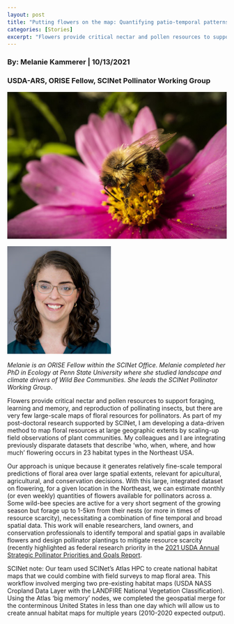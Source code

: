 ```yaml
---
layout: post
title: "Putting flowers on the map: Quantifying patio-temporal patterns in floral resources for pollinators"
categories: [Stories]
excerpt: "Flowers provide critical nectar and pollen resources to support foraging, learning and memory, and reproduction of pollinating insects, but there are very few large-scale maps of floral resources for pollinators."
---
```

### By:  Melanie Kammerer    |  10/13/2021
### USDA-ARS, ORISE Fellow, SCINet Pollinator Working Group 

![Photo of a bumblebee on a pink flower](/assets/img/kammerer_userstory1.png)



 
![Photo of Melanie Kammerer](/assets/img/kammerer_userstory2.png)

*Melanie is an ORISE Fellow within the SCINet Office. Melanie completed her PhD in Ecology at Penn State University where she studied landscape and climate drivers of Wild Bee Communities. She leads the SCINet Pollinator Working Group*.

Flowers provide critical nectar and pollen resources to support foraging, learning and memory, and reproduction of pollinating insects, but there are very few large-scale maps of floral resources for pollinators. As part of my post-doctoral research supported by SCINet, I am developing a data-driven method to map floral resources at large geographic extents by scaling-up field observations of plant communities. My colleagues and I are integrating previously disparate datasets that describe ‘who, when, where, and how much’ flowering occurs in 23 habitat types in the Northeast USA. 

Our approach is unique because it generates relatively fine-scale temporal predictions of floral area over large spatial extents, relevant for apicultural, agricultural, and conservation decisions. With this large, integrated dataset on flowering, for a given location in the Northeast, we can estimate monthly (or even weekly) quantities of flowers available for pollinators across a. Some wild-bee species are active for a very short segment of the growing season but forage up to 1-5km from their nests (or more in times of resource scarcity), necessitating a combination of fine temporal and broad spatial data. This work will enable researchers, land owners, and conservation professionals to identify temporal and spatial gaps in available flowers and design pollinator plantings to mitigate resource scarcity (recently highlighted as federal research priority in the [2021 USDA Annual Strategic Pollinator Priorities and Goals Report](https://www.usda.gov/sites/default/files/documents/pollinator-priorities-2021R4-508-version.pdf?utm_medium=email&utm_source=govdelivery).

SCINet note: Our team used SCINet’s Atlas HPC to create national habitat maps that we could combine with field surveys to map floral area. This workflow involved merging two pre-existing habitat maps (USDA NASS Cropland Data Layer with the LANDFIRE National Vegetation Classification). Using the Atlas ‘big memory’ nodes, we completed the geospatial merge for the conterminous United States in less than one day which will allow us to create annual habitat maps for multiple years (2010-2020 expected output).
